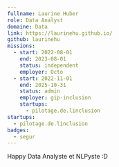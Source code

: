 ```yaml
---
fullname: Laurine Huber
role: Data Analyst
domaine: Data
link: https://laurinehu.github.io/
github: laurinehu
missions:
  - start: 2022-08-01
    end: 2023-08-01
    status: independent
    employer: Octo
  - start: 2022-11-01
    end: 2025-10-31
    status: admin
    employer: gip-inclusion
    startups:
      - pilotage.de.linclusion
startups:
  - pilotage.de.linclusion
badges:
  - segur
---
```

Happy Data Analyste et NLPyste :D